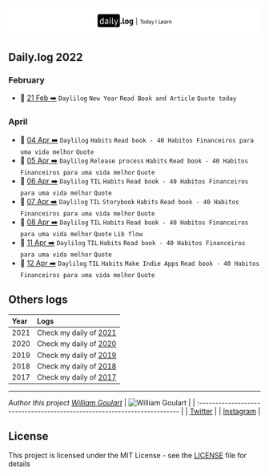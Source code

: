 ![](daily-logo.png)

## Daily.log 2022

### February

- 📝 [21 Feb ➡️](2022/02-Feb/log-21-02-2022) `Daylilog` `New Year` `Read Book and Article` `Quote today`

### April
- 📝 [04 Apr ➡️](2022/04-Apr/log-04-04-2022.md) `Daylilog` `Habits` `Read book - 40 Habitos Financeiros para uma vida melhor` `Quote`
- 📝 [05 Apr ➡️](2022/04-Apr/log-05-04-2022.md) `Daylilog` `Release process` `Habits` `Read book - 40 Habitos Financeiros para uma vida melhor` `Quote`
- 📝 [06 Apr ➡️](2022/04-Apr/log-06-04-2022.md) `Daylilog` `TIL` `Habits` `Read book - 40 Habitos Financeiros para uma vida melhor` `Quote`
- 📝 [07 Apr ➡️](2022/04-Apr/log-07-04-2022.md) `Daylilog` `TIL` `Storybook` `Habits` `Read book - 40 Habitos Financeiros para uma vida melhor` `Quote`
- 📝 [08 Apr ➡️](2022/04-Apr/log-08-04-2022.md) `Daylilog` `TIL` `Habits` `Read book - 40 Habitos Financeiros para uma vida melhor` `Quote` `Lib flow`
- 📝 [11 Apr ➡️](2022/04-Apr/log-11-04-2022.md) `Daylilog` `TIL` `Habits` `Read book - 40 Habitos Financeiros para uma vida melhor` `Quote`
- 📝 [12 Apr ➡️](2022/04-Apr/log-12-04-2022.md) `Daylilog` `TIL` `Habits` `Make Indie Apps` `Read book - 40 Habitos Financeiros para uma vida melhor` `Quote`    

## Others logs

| Year | Logs                                                                                       |
| :--- | :----------------------------------------------------------------------------------------- |
| 2021 | Check my daily of [2021](https://github.com/wgoulaart/dailylog/tree/master/2021/README.md) |
| 2020 | Check my daily of [2020](https://github.com/wgoulaart/dailylog/tree/master/2020/README.md) |
| 2019 | Check my daily of [2019](https://github.com/wgoulaart/dailylog/tree/master/2019/README.md) |
| 2018 | Check my daily of [2018](https://github.com/wgoulaart/dailylog/tree/master/2018/README.md) |
| 2017 | Check my daily of [2017](https://github.com/wgoulaart/dailylog/tree/master/2017/README.md) |

---

_Author this project [William Goulart](https://github.com/wgoulaart/)_
| ![William Goulart](https://avatars1.githubusercontent.com/u/2000986?s=80) |
| :------------------------------------------------------------------------ |
| [Twitter](https://twitter.com/wgoulaart/) |
| [Instagram](https://instagram.com/wgoulaart/) |

## License

This project is licensed under the MIT License - see the [LICENSE](LICENSE) file for details
